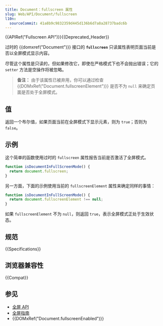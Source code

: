 ```yaml
---
title: Document：fullscreen 属性
slug: Web/API/Document/fullscreen
l10n:
  sourceCommit: 41a8b9c9832359d445d136b6d7a8a28737badc6b
---
```


{{APIRef("Fullscreen API")}}{{Deprecated_Header}}

过时的 {{domxref("Document")}} 接口的 **`fullscreen`** 只读属性表明页面当前是否以全屏模式显示内容。

尽管这个属性是只读的，但如果修改它，即使在严格模式下也不会抛出错误；它的 `setter` 方法是空操作将被忽略。

> **备注：** 由于该属性已被弃用，你可以通过检查 {{DOMxRef("Document.fullscreenElement")}} 是否不为 `null` 来确定页面是否处于全屏模式。

## 值

返回一个布尔值，如果页面当前在全屏模式下显示元素，则为 `true`；否则为 `false`。

## 示例

这个简单的函数使用过时的 `fullscreen` 属性报告当前是否激活了全屏模式。

```js
function isDocumentInFullScreenMode() {
  return document.fullscreen;
}
```

另一方面，下面的示例使用当前的 `fullscreenElement` 属性来确定同样的事情：

```js
function isDocumentInFullScreenMode() {
  return document.fullscreenElement !== null;
}
```

如果 `fullscreenElement` 不为 `null`，则返回 `true`，表示全屏模式正处于生效状态。

## 规范

{{Specifications}}

## 浏览器兼容性

{{Compat}}

## 参见

- [全屏 API](/zh-CN/docs/Web/API/Fullscreen_API)
- [全屏指南](/zh-CN/docs/Web/API/Fullscreen_API/Guide)
- {{DOMxRef("Document.fullscreenEnabled")}}
